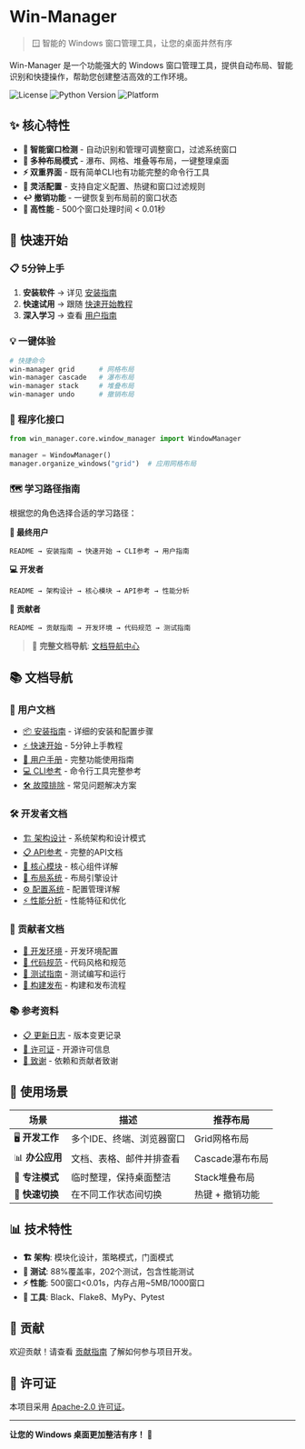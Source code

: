 # Win-Manager

> 🪟 智能的 Windows 窗口管理工具，让您的桌面井然有序

Win-Manager 是一个功能强大的 Windows 窗口管理工具，提供自动布局、智能识别和快捷操作，帮助您创建整洁高效的工作环境。

![License](https://img.shields.io/badge/license-Apache--2.0-blue.svg)
![Python Version](https://img.shields.io/badge/python-3.8%2B-blue.svg)
![Platform](https://img.shields.io/badge/platform-Windows-lightgrey.svg)

## ✨ 核心特性

- **🎯 智能窗口检测** - 自动识别和管理可调整窗口，过滤系统窗口
- **📐 多种布局模式** - 瀑布、网格、堆叠等布局，一键整理桌面
- **⚡ 双重界面** - 既有简单CLI也有功能完整的命令行工具
- **🔧 灵活配置** - 支持自定义配置、热键和窗口过滤规则
- **↩️ 撤销功能** - 一键恢复到布局前的窗口状态
- **🚀 高性能** - 500个窗口处理时间 < 0.01秒

## 🚀 快速开始

### 📋 5分钟上手
1. **安装软件** → 详见 [安装指南](docs/user/installation.md)
2. **快速试用** → 跟随 [快速开始教程](docs/user/quickstart.md)
3. **深入学习** → 查看 [用户指南](docs/user/user-guide.md)

### 💡 一键体验
```bash
# 快捷命令
win-manager grid      # 网格布局
win-manager cascade   # 瀑布布局  
win-manager stack     # 堆叠布局
win-manager undo      # 撤销布局
```

### 🔧 程序化接口
```python
from win_manager.core.window_manager import WindowManager

manager = WindowManager()
manager.organize_windows("grid")  # 应用网格布局
```

### 🗺️ 学习路径指南
根据您的角色选择合适的学习路径：

**👤 最终用户**
```
README → 安装指南 → 快速开始 → CLI参考 → 用户指南
```

**💻 开发者**  
```
README → 架构设计 → 核心模块 → API参考 → 性能分析
```

**🤝 贡献者**
```
README → 贡献指南 → 开发环境 → 代码规范 → 测试指南
```

> 📖 **完整文档导航**: [文档导航中心](docs/navigation.md)

## 📚 文档导航

### 👥 用户文档
- [📦 安装指南](docs/user/installation.md) - 详细的安装和配置步骤
- [⚡ 快速开始](docs/user/quickstart.md) - 5分钟上手教程
- [📖 用户手册](docs/user/user-guide.md) - 完整功能使用指南
- [💻 CLI参考](docs/user/cli-reference.md) - 命令行工具完整参考
- [🛠️ 故障排除](docs/user/troubleshooting.md) - 常见问题解决方案

### 🛠️ 开发者文档
- [🏗️ 架构设计](docs/developer/architecture.md) - 系统架构和设计模式
- [📋 API参考](docs/developer/api-reference.md) - 完整的API文档
- [🔧 核心模块](docs/developer/core-modules.md) - 核心组件详解
- [📐 布局系统](docs/developer/layout-system.md) - 布局引擎设计
- [⚙️ 配置系统](docs/developer/configuration.md) - 配置管理详解
- [⚡ 性能分析](docs/developer/performance.md) - 性能特征和优化

### 🤝 贡献者文档
- [🔧 开发环境](docs/contributor/development-setup.md) - 开发环境配置
- [📏 代码规范](docs/contributor/coding-standards.md) - 代码风格和规范
- [🧪 测试指南](docs/contributor/testing-guide.md) - 测试编写和运行
- [🚀 构建发布](docs/contributor/build-release.md) - 构建和发布流程

### 📚 参考资料
- [📋 更新日志](docs/reference/changelog.md) - 版本变更记录
- [📄 许可证](docs/reference/license.md) - 开源许可信息
- [🙏 致谢](docs/reference/acknowledgments.md) - 依赖和贡献者致谢

## 🎯 使用场景

| 场景 | 描述 | 推荐布局 |
|------|------|----------|
| 🖥️ **开发工作** | 多个IDE、终端、浏览器窗口 | Grid网格布局 |
| 📊 **办公应用** | 文档、表格、邮件并排查看 | Cascade瀑布布局 |
| 🎯 **专注模式** | 临时整理，保持桌面整洁 | Stack堆叠布局 |
| 🔄 **快速切换** | 在不同工作状态间切换 | 热键 + 撤销功能 |

## 📊 技术特性

- **🏗️ 架构**: 模块化设计，策略模式，门面模式
- **🧪 测试**: 88%覆盖率，202个测试，包含性能测试
- **⚡ 性能**: 500窗口<0.01s，内存占用~5MB/1000窗口
- **🔧 工具**: Black、Flake8、MyPy、Pytest

## 🤝 贡献

欢迎贡献！请查看 [贡献指南](docs/contributor/development-setup.md) 了解如何参与项目开发。

## 📄 许可证

本项目采用 [Apache-2.0 许可证](LICENSE)。

---

**让您的 Windows 桌面更加整洁有序！** 🎉